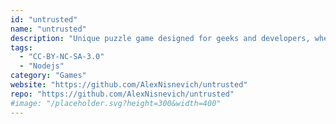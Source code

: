 ```yaml
---
id: "untrusted"
name: "untrusted"
description: "Unique puzzle game designed for geeks and developers, where you solve the puzzles in the game by reading and writing Javascript."
tags:
  - "CC-BY-NC-SA-3.0"
  - "Nodejs"
category: "Games"
website: "https://github.com/AlexNisnevich/untrusted"
repo: "https://github.com/AlexNisnevich/untrusted"
#image: "/placeholder.svg?height=300&width=400"
---
```


